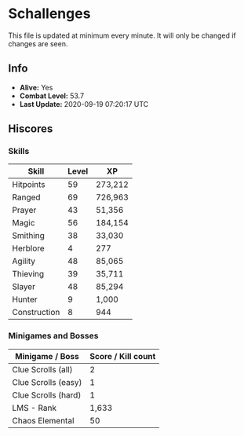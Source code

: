 # Schallenges

This file is updated at minimum every minute. It will only be changed if changes are seen.

## Info

 - **Alive:** Yes
 - **Combat Level:** 53.7
 - **Last Update:** 2020-09-19 07:20:17 UTC

## Hiscores

### Skills

| Skill | Level | XP |
|--|--|--|
| Hitpoints | 59 | 273,212 |
| Ranged | 69 | 726,963 |
| Prayer | 43 | 51,356 |
| Magic | 56 | 184,154 |
| Smithing | 38 | 33,030 |
| Herblore | 4 | 277 |
| Agility | 48 | 85,065 |
| Thieving | 39 | 35,711 |
| Slayer | 48 | 85,294 |
| Hunter | 9 | 1,000 |
| Construction | 8 | 944 |

### Minigames and Bosses

| Minigame / Boss | Score / Kill count |
|--|--|
| Clue Scrolls (all) | 2 |
| Clue Scrolls (easy) | 1 |
| Clue Scrolls (hard) | 1 |
| LMS - Rank | 1,633 |
| Chaos Elemental | 50 |
